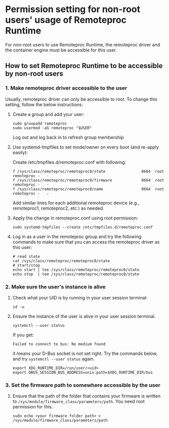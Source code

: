# Permission setting for non-root users' usage of Remoteproc Runtime

For non-root users to use Remoteproc Runtime, the remoteproc driver and the container engine must be accessible for this user.

## How to set Remoteproc Runtime to be accessible by non-root users

### 1. Make remoteproc driver accessible to the user

Usually, remoteproc driver can only be accessible to root. To change this setting, follow the below instructions:

1. Create a group and add your user:

   ```
   sudo groupadd remoteproc
   sudo usermod -aG remoteproc "$USER"
   ```

   Log out and log back in to refresh group membership

2. Use systemd-tmpfiles to set mode/owner on every boot (and re-apply easily):

   Create /etc/tmpfiles.d/remoteproc.conf with following:

   ```
   f /sys/class/remoteproc/remoteproc0/state                0664  root remoteproc -   -
   f /sys/class/remoteproc/remoteproc0/firmware             0664  root remoteproc -   -
   f /sys/class/remoteproc/remoteproc0/name                 0664  root remoteproc -   -
   ```

   Add similar lines for each additional remoteproc device (e.g., remoteproc1, remoteproc2, etc.) as needed.

3. Apply the change in remoteproc.conf using root permission:
   ```
   sudo systemd-tmpfiles --create /etc/tmpfiles.d/remoteproc.conf
   ```
4. Log in as a user in the remoteproc group and try the following commands to make sure that you can access the remoteproc driver as this user:
   ```
   # read state
   cat /sys/class/remoteproc/remoteproc0/state
   # start/stop
   echo start | tee /sys/class/remoteproc/remoteproc0/state
   echo stop  | tee /sys/class/remoteproc/remoteproc0/state
   ```

### 2. Make sure the user's instance is alive

1. Check what your UID is by running in your user session terminal:
   ```
   id -u
   ```
2. Ensure the instance of the user is alive in your user session terminal.
   ```
   systemctl --user status
   ```
   If you get:
   ```
   Failed to connect to bus: No medium found
   ```
   it means your D-Bus socket is not set right. Try the commands below, and try `systemctl --user status` again.
   ```
   export XDG_RUNTIME_DIR=/run/user/<uid>
   export DBUS_SESSION_BUS_ADDRESS=unix:path=$XDG_RUNTIME_DIR/bus
   ```

### 3. Set the firmware path to somewhere accessible by the user

1. Ensure that the path of the folder that contains your firmware is written to `/sys/module/firmware_class/parameters/path`. You need root permission for this.
   ```
   sudo echo <your firmware folder path> > /sys/module/firmware_class/parameters/path
   ```

